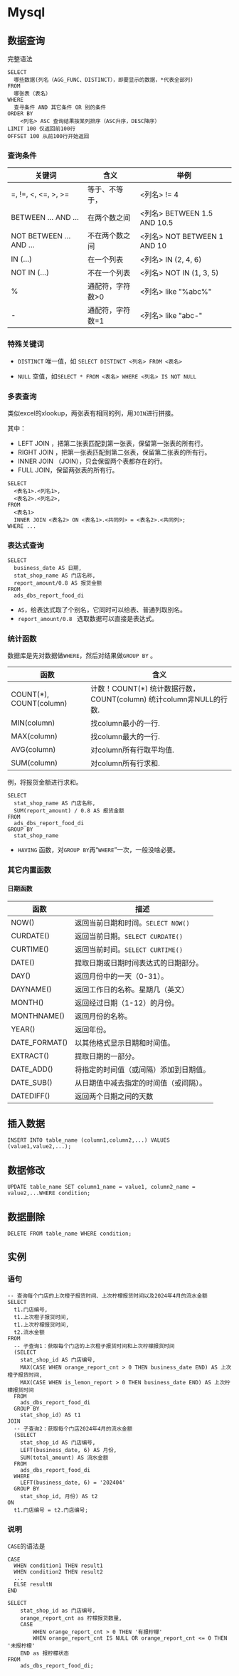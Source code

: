 # Mysql

## 数据查询

完整语法

```mysql
SELECT
  哪些数据(列名（AGG_FUNC、DISTINCT），即要显示的数据，*代表全部列)
FROM
  哪张表（表名）
WHERE
  查寻条件 AND 其它条件 OR 别的条件
ORDER BY 
	<列名> ASC 查询结果按某列排序（ASC升序，DESC降序）
LIMIT 100 仅返回前100行
OFFSET 100 从前100行开始返回
```

### 查询条件

| 关键词              | 含义             | 举例                        |
| ------------------- | ---------------- | --------------------------- |
| =, !=, <, <=, >, >= | 等于、不等于，   | <列名> != 4                 |
| BETWEEN … AND …     | 在两个数之间     | <列名> BETWEEN 1.5 AND 10.5 |
| NOT BETWEEN … AND … | 不在两个数之间   | <列名> NOT BETWEEN 1 AND 10 |
| IN (…)              | 在一个列表       | <列名> IN (2, 4, 6)         |
| NOT IN (…)          | 不在一个列表     | <列名> NOT IN (1, 3, 5)     |
| %                   | 通配符，字符数>0 | <列名> like "%abc%"         |
| -                   | 通配符，字符数=1 | <列名> like "abc-"          |

### 特殊关键词

- `DISTINCT` 唯一值，如 `SELECT DISTINCT <列名> FROM <表名>`

- `NULL` 空值，如`SELECT * FROM <表名> WHERE <列名> IS NOT NULL`

  

### 多表查询

类似excel的xlookup，两张表有相同的列，用`JOIN`进行拼接。

其中：

- LEFT JOIN ，把第二张表匹配到第一张表，保留第一张表的所有行。
- RIGHT JOIN ，把第一张表匹配到第二张表，保留第二张表的所有行。
- INNER JOIN （JOIN），只会保留两个表都存在的行。
- FULL JOIN，保留两张表的所有行。

```mysql
SELECT
  <表名1>.<列名1>,
  <表名2>.<列名2>,
FROM
  <表名1>
  INNER JOIN <表名2> ON <表名1>.<共同列> = <表名2>.<共同列>;
WHERE ...
```

### 表达式查询

```mysql
SELECT
  business_date AS 日期,
  stat_shop_name AS 门店名称,
  report_amount/0.8 AS 报货金额
FROM
  ads_dbs_report_food_di
```

- `AS`，给表达式取了个别名，它同时可以给表、普通列取别名。
- `report_amount/0.8 ` 选取数据可以直接是表达式。

### 统计函数

数据库是先对数据做`WHERE`，然后对结果做`GROUP BY` 。

| 函数                    | 含义                                                         |
| ----------------------- | ------------------------------------------------------------ |
| COUNT(*), COUNT(column) | 计数！COUNT(*) 统计数据行数，COUNT(column) 统计column非NULL的行数. |
| MIN(column)             | 找column最小的一行.                                          |
| MAX(column)             | 找column最大的一行.                                          |
| AVG(column)             | 对column所有行取平均值.                                      |
| SUM(column)             | 对column所有行求和.                                          |

例，将报货金额进行求和。

```mysql
SELECT
  stat_shop_name AS 门店名称,
  SUM(report_amount) / 0.8 AS 报货金额
FROM
  ads_dbs_report_food_di
GROUP BY
  stat_shop_name
```

- `HAVING` 函数，对`GROUP BY`再“`WHERE`”一次，一般没啥必要。

### 其它内置函数

#### 日期函数

| 函数          | 描述                                   |
| ------------- | -------------------------------------- |
| NOW()         | 返回当前日期和时间。`SELECT NOW()`     |
| CURDATE()     | 返回当前日期。`SELECT CURDATE()`       |
| CURTIME()     | 返回当前时间。`SELECT CURTIME()`       |
| DATE()        | 提取日期或日期时间表达式的日期部分。   |
| DAY()         | 返回月份中的一天（0-31）。             |
| DAYNAME()     | 返回工作日的名称。星期几（英文）       |
| MONTH()       | 返回经过日期（1-12）的月份。           |
| MONTHNAME()   | 返回月份的名称。                       |
| YEAR()        | 返回年份。                             |
| DATE_FORMAT() | 以其他格式显示日期和时间值。           |
| EXTRACT()     | 提取日期的一部分。                     |
| DATE_ADD()    | 将指定的时间值（或间隔）添加到日期值。 |
| DATE_SUB()    | 从日期值中减去指定的时间值（或间隔）。 |
| DATEDIFF()    | 返回两个日期之间的天数                 |





## 插入数据

`INSERT INTO table_name (column1,column2,...) VALUES (value1,value2,...);`

## 数据修改

`UPDATE table_name SET column1_name = value1, column2_name = value2,...WHERE condition;`

## 数据删除

`DELETE FROM table_name WHERE condition;`

## 实例

### 语句

```mysql
-- 查询每个门店的上次橙子报货时间、上次柠檬报货时间以及2024年4月的流水金额
SELECT
  t1.门店编号,
  t1.上次橙子报货时间,
  t1.上次柠檬报货时间,
  t2.流水金额
FROM
  -- 子查询1：获取每个门店的上次橙子报货时间和上次柠檬报货时间
  (SELECT
    stat_shop_id AS 门店编号,
    MAX(CASE WHEN orange_report_cnt > 0 THEN business_date END) AS 上次橙子报货时间,
    MAX(CASE WHEN is_lemon_report > 0 THEN business_date END) AS 上次柠檬报货时间
  FROM
    ads_dbs_report_food_di
  GROUP BY
    stat_shop_id) AS t1
JOIN
  -- 子查询2：获取每个门店2024年4月的流水金额
  (SELECT
    stat_shop_id AS 门店编号,
    LEFT(business_date, 6) AS 月份,
    SUM(total_amount) AS 流水金额
  FROM
    ads_dbs_report_food_di
  WHERE
    LEFT(business_date, 6) = '202404'
  GROUP BY
    stat_shop_id, 月份) AS t2
ON
  t1.门店编号 = t2.门店编号;
```

### 说明

`CASE`的语法是

```mysql
CASE
  WHEN condition1 THEN result1
  WHEN condition2 THEN result2
  ...
  ELSE resultN
END
```

```mysql
SELECT
    stat_shop_id as 门店编号,
    orange_report_cnt as 柠檬报货数量,
    CASE 
        WHEN orange_report_cnt > 0 THEN '有报柠檬'
        WHEN orange_report_cnt IS NULL OR orange_report_cnt <= 0 THEN '未报柠檬'
    END as 报柠檬状态
FROM
    ads_dbs_report_food_di;
```


